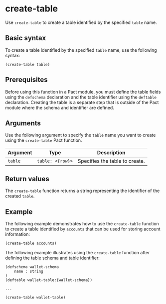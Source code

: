 # create-table

Use `create-table` to create a table identified by the specified `table` name.

## Basic syntax

To create a table identified by the specified `table` name, use the following syntax:

```pact
(create-table table)
```

## Prerequisites

Before using this function in a Pact module, you must define the table fields using the `defschema` declaration and the table identifier using the `deftable` declaration. 
Creating the table is a separate step that is outside of the Pact module where the schema and identifier are defined.

## Arguments

Use the following argument to specify the `table` name you want to create using the `create-table` Pact function.

| Argument | Type | Description |
| --- | --- | --- |
| `table` | `table: <{row}>` | Specifies the table to create. |

## Return values

The `create-table` function returns a string representing the identifier of the created `table`.

## Example

The following example demonstrates how to use the `create-table` function to create a table identified by `accounts` that can be used for storing account information:

```pact
(create-table accounts)
```

The following example illustrates using the `create-table` function after defining the table schema and table identifier:

```pact
(defschema wallet-schema
	name : string
)
(deftable wallet-table:{wallet-schema})

...

(create-table wallet-table)
```